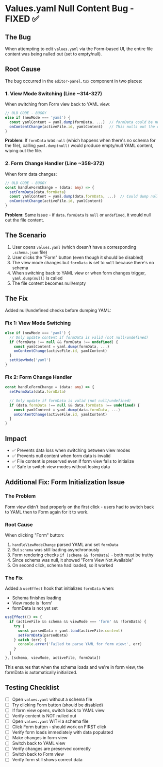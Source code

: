 # Values.yaml Null Content Bug - FIXED ✅

## The Bug
When attempting to edit `values.yaml` via the Form-based UI, the entire file content was being nulled out (set to empty/null).

## Root Cause
The bug occurred in the `editor-panel.tsx` component in two places:

### 1. View Mode Switching (Line ~314-327)
When switching from Form view back to YAML view:
```typescript
// OLD CODE - BUGGY
else if (newMode === 'yaml') {
  const yamlContent = yaml.dump(formData, ...)  // formData could be null!
  onContentChange(activeFile.id, yamlContent)   // This nulls out the content
}
```

**Problem**: If `formData` was `null` (which happens when there's no schema for the file), calling `yaml.dump(null)` would produce empty/null YAML content, wiping out the file.

### 2. Form Change Handler (Line ~358-372)
When form data changes:
```typescript
// OLD CODE - BUGGY
const handleFormChange = (data: any) => {
  setFormData(data.formData)
  const yamlContent = yaml.dump(data.formData, ...)  // Could dump null!
  onContentChange(activeFile.id, yamlContent)
}
```

**Problem**: Same issue - if `data.formData` is `null` or `undefined`, it would null out the file content.

## The Scenario
1. User opens `values.yaml` (which doesn't have a corresponding `.schema.json` file)
2. User clicks the "Form" button (even though it should be disabled)
3. The view mode changes but `formData` is set to `null` because there's no schema
4. When switching back to YAML view or when form changes trigger, `yaml.dump(null)` is called
5. The file content becomes null/empty

## The Fix
Added null/undefined checks before dumping YAML:

### Fix 1: View Mode Switching
```typescript
else if (newMode === 'yaml') {
  // Only update content if formData is valid (not null/undefined)
  if (formData !== null && formData !== undefined) {
    const yamlContent = yaml.dump(formData, ...)
    onContentChange(activeFile.id, yamlContent)
  }
  setViewMode('yaml')
}
```

### Fix 2: Form Change Handler
```typescript
const handleFormChange = (data: any) => {
  setFormData(data.formData)
  
  // Only update if formData is valid (not null/undefined)
  if (data.formData !== null && data.formData !== undefined) {
    const yamlContent = yaml.dump(data.formData, ...)
    onContentChange(activeFile.id, yamlContent)
  }
}
```

## Impact
- ✅ Prevents data loss when switching between view modes
- ✅ Prevents null content when form data is invalid
- ✅ File content is preserved even if form view fails to initialize
- ✅ Safe to switch view modes without losing data

## Additional Fix: Form Initialization Issue

### The Problem
Form view didn't load properly on the first click - users had to switch back to YAML then to Form again for it to work.

### Root Cause
When clicking "Form" button:
1. `handleViewModeChange` parsed YAML and set `formData`
2. But `schema` was still loading asynchronously
3. Form rendering checks `if (schema && formData)` - both must be truthy
4. Since schema was null, it showed "Form View Not Available"
5. On second click, schema had loaded, so it worked

### The Fix
Added a `useEffect` hook that initializes `formData` when:
- Schema finishes loading
- View mode is 'form'
- formData is not yet set

```typescript
useEffect(() => {
  if (activeFile && schema && viewMode === 'form' && !formData) {
    try {
      const parsedData = yaml.load(activeFile.content)
      setFormData(parsedData)
    } catch (err) {
      console.error('Failed to parse YAML for form view:', err)
    }
  }
}, [schema, viewMode, activeFile, formData])
```

This ensures that when the schema loads and we're in form view, the formData is automatically initialized.

## Testing Checklist
- [ ] Open `values.yaml` without a schema file
- [ ] Try clicking Form button (should be disabled)
- [ ] If form view opens, switch back to YAML view
- [ ] Verify content is NOT nulled out
- [ ] Open `values.yaml` WITH a schema file
- [ ] Click Form button - should work on FIRST click
- [ ] Verify form loads immediately with data populated
- [ ] Make changes in form view
- [ ] Switch back to YAML view
- [ ] Verify changes are preserved correctly
- [ ] Switch back to Form view
- [ ] Verify form still shows correct data
